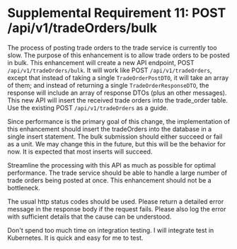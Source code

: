# Supplemental Requirement 11: POST /api/v1/tradeOrders/bulk

The process of posting trade orders to the trade service is currently too slow.  The purpose of this enhancement is to allow trade orders to be posted in bulk.  This enhancement will create a new API endpoint, POST `/api/v1/tradeOrders/bulk`. It will work like POST `/api/v1/tradeOrders`, except that instead of taking a single `TradeOrderPostDTO`, it will take an array of them; and instead of returning a single `TradeOrderResponseDTO`, the response will include an array of response DTOs (plus an other messages).  This new API will insert the received trade orders into the trade_order table.  Use the existing POST `/api/v1/tradeOrders` as a guide.

Since performance is the primary goal of this change, the implementation of this enhancement should insert the tradeOrders into the database in a single insert statement.  The bulk submission should either succeed or fail as a unit.  We may change this in the future, but this will be the behavior for now.  It is expected that most inserts will succeed. 

Streamline the processing with this API as much as possible for optimal performance.  The trade service should be able to handle a large number of trade orders being posted at once.  This enhancement should not be a bottleneck.

The usual http status codes should be used.  Please return a detailed error message in the response body if the request fails.  Please also log the error with sufficient details that the cause can be understood.

Don't spend too much time on integration testing.  I will integrate test in Kubernetes.  It is quick and easy for me to test.